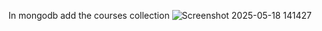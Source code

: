 In mongodb add the courses collection
![Screenshot 2025-05-18 141427](https://github.com/user-attachments/assets/c078ce17-0398-4440-a8b4-809f8e26adda)
